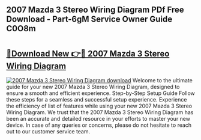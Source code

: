 ## 2007 Mazda 3 Stereo Wiring Diagram PDf Free Download - Part-6gM Service Owner Guide C0O8m

# <h2><a href="http://dfpblr.blite.top/?on=2007+Mazda+3+Stereo+Wiring+Diagram">🔗Download New 👉🔴 2007 Mazda 3 Stereo Wiring Diagram</a></h2>

[![2007 Mazda 3 Stereo Wiring Diagram download](https://i.imgur.com/lujVjoI.png)](http://dfpblr.blite.top/?on=2007+Mazda+3+Stereo+Wiring+Diagram)
Welcome to the ultimate guide for your new 2007 Mazda 3 Stereo Wiring Diagram, designed to ensure a smooth and efficient experience. Step-by-Step Setup Guide Follow these steps for a seamless and successful setup experience. Experience the efficiency of list of features while using your new 2007 Mazda 3 Stereo Wiring Diagram. We trust that the 2007 Mazda 3 Stereo Wiring Diagram has been an accurate and detailed resource in your efforts to master your new device. In case of any queries or concerns, please do not hesitate to reach out to our customer service team.
